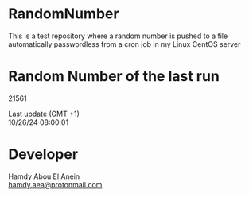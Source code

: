 # RandomNumber    
This is a test repository where a random number is pushed to a file automatically passwordless from a cron job in my Linux CentOS server    
# Random Number of the last run   
21561
      
Last update (GMT +1)    
10/26/24 08:00:01
# Developer    
Hamdy Abou El Anein   
hamdy.aea@protonmail.com
